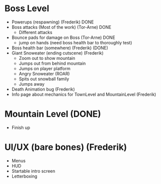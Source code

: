 # Boss Level
- Powerups (respawning) (Frederik) DONE
- Boss attacks (Most of the work) (Tor-Arne) DONE
  - Different attacks
- Bounce pads for damage on Boss (Tor-Arne) DONE
  - jump on hands (need boss health bar to thoroughly test)
- Boss health bar (somewhere) (Frederik) (DONE)
- Giant Snoweater (ending cutscene) (Frederik)
  - Zoom out to show mountain
  - Jumps out from behind mountain
  - Jumps on player platform
  - Angry Snoweater (ROAR)
  - Spits out snowball family
  - Jumps away
- Death Animation bug (Frederik)
- Info page about mechanics for TownLevel and MountainLevel (Frederik)
# Mountain Level (DONE)
- Finish up

# UI/UX (bare bones) (Frederik)
- Menus
- HUD
- Startable intro screen
- Letterboxing
